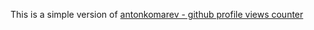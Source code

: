 This is a simple version of <a href="https://github.com/antonkomarev/github-profile-views-counter">antonkomarev - github profile views counter</a>
